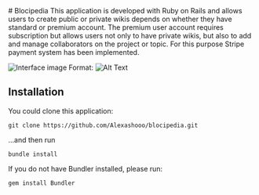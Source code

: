 <snippet>
  <content>
# Blocipedia
This application is developed with Ruby on Rails and allows users to create public or private wikis depends on whether they have standard or premium account.
The premium user account requires subscription but allows users not only to have private wikis, but also to add and manage collaborators on the project or topic.
For this purpose Stripe payment system has been implemented.

![Interface image](assets/images/logo.png)
Format: ![Alt Text](url)

## Installation
You could clone this application:
```
git clone https://github.com/Alexashooo/blocipedia.git
```
...and then run
```
bundle install
```
If you do not have Bundler installed, please run:
```
gem install Bundler
```




  </content>

</snippet>
